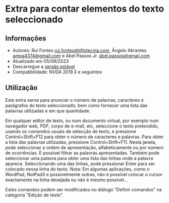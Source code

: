 # Extra para contar elementos do texto seleccionado


## Informações
* Autores: Rui Fontes <rui.fontes@tiflotecnia.com>, Ângelo Abrantes <ampa4374@gmail.com> e Abel Passos Jr. <abel.passos@gmail.com>
* Atualizado em 05/09/2023
* Descarregue a [versão estável][1]
* Compatibilidade: NVDA 2019.3 e seguintes


## Utilização
Este extra serve para anunciar o número de palavras, caracteres e parágrafos do texto seleccionado, bem como fornecer uma lista das palavras utilizadas e em que quantidade.

Em qualquer editor de texto, ou num documento virtual, por exemplo num navegador web, PDF, corpo de e-mail, etc, seleccione o texto pretendido, usando os comandos usuais de selecção de texto, e pressione Control+Shift+F12 para obter o número de caracteres e palavras.
Para obter a lista das palavras utilizadas, pressione Control+Shift+F11.
Nesta janela, pode seleccionar a ordem de apresentação, alfabeticamente ou por número de ocorrências.
É possível filtrar as palavras apresentadas.
Também pode seleccionar uma palavra para obter uma lista das linhas onde a palavra aparece.
Seleccionando uma das linhas, pode pressionar Enter para ser colocado nessa linha do texto.
Nota: Em algumas aplicações, como o WordPad, NotPad3 e possivelmente outras, não é possível colocar o cursor exactamente na linha desejada ou não é mesmo possível...

Estes comandos podem ser modificados no diálogo "Definir comandos" na categoria "Edição de texto".

[1]: https://github.com/ruifontes/wordCount/releases/download/2023.09.25/wordCount-2023.09.25.nvda-addon
